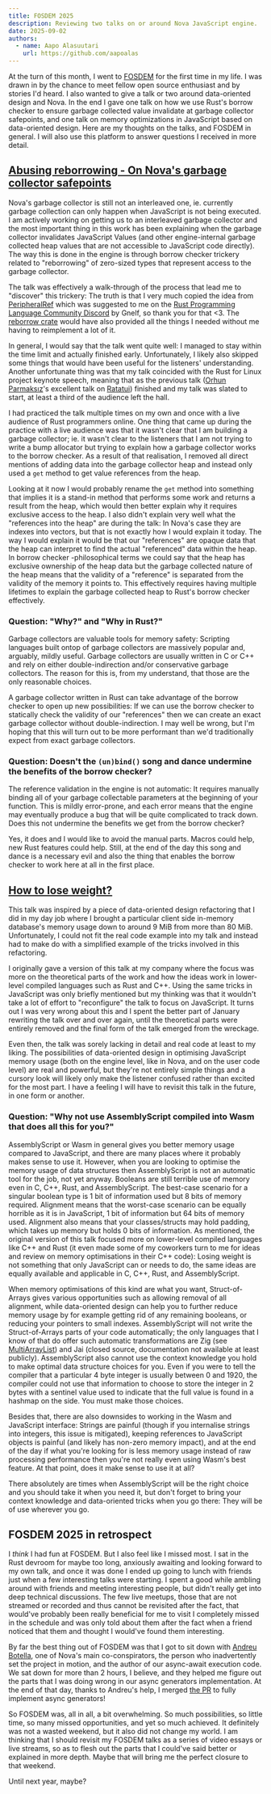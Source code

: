 ```yaml
---
title: FOSDEM 2025
description: Reviewing two talks on or around Nova JavaScript engine.
date: 2025-09-02
authors:
  - name: Aapo Alasuutari
    url: https://github.com/aapoalas
---
```


At the turn of this month, I went to [FOSDEM](https://fosdem.org/2025/) for the
first time in my life. I was drawn in by the chance to meet fellow open source
enthusiast and by stories I'd heard. I also wanted to give a talk or two around
data-oriented design and Nova. In the end I gave one talk on how we use Rust's
borrow checker to ensure garbage collected value invalidate at garbage collector
safepoints, and one talk on memory optimizations in JavaScript based on
data-oriented design. Here are my thoughts on the talks, and FOSDEM in general.
I will also use this platform to answer questions I received in more detail.

## [Abusing reborrowing - On Nova's garbage collector safepoints](https://fosdem.org/2025/schedule/event/fosdem-2025-4391-how-to-lose-weight-optimising-memory-usage-in-javascript-and-beyond/)

Nova's garbage collector is still not an interleaved one, ie. currently garbage
collection can only happen when JavaScript is not being executed. I am actively
working on getting us to an interleaved garbage collector and the most important
thing in this work has been explaining when the garbage collector invalidates
JavaScript Values (and other engine-internal garbage collected heap values that
are not accessible to JavaScript code directly). The way this is done in the
engine is through borrow checker trickery related to "reborrowing" of zero-sized
types that represent access to the garbage collector.

The talk was effectively a walk-through of the process that lead me to
"discover" this trickery: The truth is that I very much copied the idea from
[PeripheralRef](https://docs.rs/esp32h2-hal/latest/esp32h2_hal/peripheral/struct.PeripheralRef.html)
which was suggested to me on the
[Rust Programming Language Community Discord](https://discord.gg/rust-lang-community)
by Gnelf, so thank you for that <3. The
[reborrow crate](https://docs.rs/reborrow/latest/reborrow/) would have also
provided all the things I needed without me having to reimplement a lot of it.

In general, I would say that the talk went quite well: I managed to stay within
the time limit and actually finished early. Unfortunately, I likely also skipped
some things that would have been useful for the listeners' understanding.
Another unfortunate thing was that my talk coincided with the Rust for Linux
project keynote speech, meaning that as the previous talk
([Orhun Parmaksız](https://fosdem.org/2025/schedule/event/fosdem-2025-5496-bringing-terminal-aesthetics-to-the-web-with-rust-and-vice-versa-/)'s
excellent talk on [Ratatui](https://ratatui.rs/)) finished and my talk was
slated to start, at least a third of the audience left the hall.

I had practiced the talk multiple times on my own and once with a live audience
of Rust programmers online. One thing that came up during the practice with a
live audience was that it wasn't clear that I am building a garbage collector;
ie. it wasn't clear to the listeners that I am not trying to write a bump
allocator but trying to explain how a garbage collector works to the borrow
checker. As a result of that realisation, I removed all direct mentions of
adding data into the garbage collector heap and instead only used a `get` method
to get value references from the heap.

Looking at it now I would probably rename the `get` method into something that
implies it is a stand-in method that performs some work and returns a result
from the heap, which would then better explain why it requires exclusive access
to the heap. I also didn't explain very well what the "references into the heap"
are during the talk: In Nova's case they are indexes into vectors, but that is
not exactly how I would explain it today. The way I would explain it would be
that our "references" are opaque data that the heap can interpret to find the
actual "referenced" data within the heap. In borrow checker -philosophical terms
we could say that the heap has exclusive ownership of the heap data but the
garbage collected nature of the heap means that the validity of a "reference" is
separated from the validity of the memory it points to. This effectively
requires having multiple lifetimes to explain the garbage collected heap to
Rust's borrow checker effectively.

### Question: "Why?" and "Why in Rust?"

Garbage collectors are valuable tools for memory safety: Scripting languages
built ontop of garbage collectors are massively popular and, arguably, mildly
useful. Garbage collectors are usually written in C or C++ and rely on either
double-indirection and/or conservative garbage collectors. The reason for this
is, from my understand, that those are the only reasonable choices.

A garbage collector written in Rust can take advantage of the borrow checker to
open up new possibilities: If we can use the borrow checker to statically check
the validity of our "references" then we can create an exact garbage collector
without double-indirection. I may well be wrong, but I'm hoping that this will
turn out to be more performant than we'd traditionally expect from exact garbage
collectors.

### Question: Doesn't the `(un)bind()` song and dance undermine the benefits of the borrow checker?

The reference validation in the engine is not automatic: It requires manually
binding all of your garbage collectable parameters at the beginning of your
function. This is mildly error-prone, and each error means that the engine may
eventually produce a bug that will be quite complicated to track down. Does this
not undermine the benefits we get from the borrow checker?

Yes, it does and I would like to avoid the manual parts. Macros could help, new
Rust features could help. Still, at the end of the day this song and dance is a
necessary evil and also the thing that enables the borrow checker to work here
at all in the first place.

## [How to lose weight?](https://fosdem.org/2025/schedule/event/fosdem-2025-4391-how-to-lose-weight-optimising-memory-usage-in-javascript-and-beyond/)

This talk was inspired by a piece of data-oriented design refactoring that I did
in my day job where I brought a particular client side in-memory database's
memory usage down to around 9 MiB from more than 80 MiB. Unfortunately, I could
not fit the real code example into my talk and instead had to make do with a
simplified example of the tricks involved in this refactoring.

I originally gave a version of this talk at my company where the focus was more
on the theoretical parts of the work and how the ideas work in lower-level
compiled languages such as Rust and C++. Using the same tricks in JavaScript was
only briefly mentioned but my thinking was that it wouldn't take a lot of effort
to "reconfigure" the talk to focus on JavaScript. It turns out I was very wrong
about this and I spent the better part of January rewriting the talk over and
over again, until the theoretical parts were entirely removed and the final form
of the talk emerged from the wreckage.

Even then, the talk was sorely lacking in detail and real code at least to my
liking. The possibilities of data-oriented design in optimising JavaScript
memory usage (both on the engine level, like in Nova, and on the user code
level) are real and powerful, but they're not entirely simple things and a
cursory look will likely only make the listener confused rather than excited for
the most part. I have a feeling I will have to revisit this talk in the future,
in one form or another.

### Question: "Why not use AssemblyScript compiled into Wasm that does all this for you?"

AssemblyScript or Wasm in general gives you better memory usage compared to
JavaScript, and there are many places where it probably makes sense to use it.
However, when you are looking to optimise the memory usage of data structures
then AssemblyScript is not an automatic tool for the job, not yet anyway.
Booleans are still terrible use of memory even in C, C++, Rust, and
AssemblyScript. The best-case scenario for a singular boolean type is 1 bit of
information used but 8 bits of memory required. Alignment means that the
worst-case scenario can be equally horrible as it is in JavaScript, 1 bit of
information but 64 bits of memory used. Alignment also means that your
classes/structs may hold padding, which takes up memory but holds 0 bits of
information. As mentioned, the original version of this talk focused more on
lower-level compiled languages like C++ and Rust (it even made some of my
coworkers turn to me for ideas and review on memory optimisations in their C++
code): Losing weight is not something that only JavaScript can or needs to do,
the same ideas are equally available and applicable in C, C++, Rust, and
AssemblyScript.

When memory optimisations of this kind are what you want, Struct-of-Arrays gives
various opportunities such as allowing removal of all alignment, while
data-oriented design can help you to further reduce memory usage by for example
getting rid of any remaining booleans, or reducing your pointers to small
indexes. AssemblyScript will not write the Struct-of-Arrays parts of your code
automatically; the only languages that I know of that do offer such automatic
transformations are Zig (see
[MultiArrayList](https://ziglang.org/documentation/0.8.0/std/#std;MultiArrayList))
and Jai (closed source, documentation not available at least publicly).
AssemblyScript also cannot use the context knowledge you hold to make optimal
data structure choices for you. Even if you were to tell the compiler that a
particular 4 byte integer is usually between 0 and 1920, the compiler could not
use that information to choose to store the integer in 2 bytes with a sentinel
value used to indicate that the full value is found in a hashmap on the side.
You must make those choices.

Besides that, there are also downsides to working in the Wasm and JavaScript
interface: Strings are painful (though if you internalise strings into integers,
this issue is mitigated), keeping references to JavaScript objects is painful
(and likely has non-zero memory impact), and at the end of the day if what
you're looking for is less memory usage instead of raw processing performance
then you're not really even using Wasm's best feature. At that point, does it
make sense to use it at all?

There absolutely are times when AssemblyScript will be the right choice and you
should take it when you need it, but don't forget to bring your context
knowledge and data-oriented tricks when you go there: They will be of use
wherever you go.

## FOSDEM 2025 in retrospect

I _think_ I had fun at FOSDEM. But I also feel like I missed most. I sat in the
Rust devroom for maybe too long, anxiously awaiting and looking forward to my
own talk, and once it was done I ended up going to lunch with friends just when
a few interesting talks were starting. I spent a good while ambling around with
friends and meeting interesting people, but didn't really get into deep
technical discussions. The few live meetups, those that are not streamed or
recorded and thus cannot be revisited after the fact, that would've probably
been really beneficial for me to visit I completely missed in the schedule and
was only told about them after the fact when a friend noticed that them and
thought I would've found them interesting.

By far the best thing out of FOSDEM was that I got to sit down with
[Andreu Botella](https://github.com/andreubotella), one of Nova's main
co-conspirators, the person who inadvertently set the project in motion, and the
author of our async-await execution code. We sat down for more than 2 hours, I
believe, and they helped me figure out the parts that I was doing wrong in our
async generators implementation. At the end of that day, thanks to Andreu's
help, I merged [the PR](https://github.com/trynova/nova/pull/520) to fully
implement async generators!

So FOSDEM was, all in all, a bit overwhelming. So much possibilities, so little
time, so many missed opportunities, and yet so much achieved. It definitely was
not a wasted weekend, but it also did not change my world. I am thinking that I
should revisit my FOSDEM talks as a series of video essays or live streams, so
as to flesh out the parts that I could've said better or explained in more
depth. Maybe that will bring me the perfect closure to that weekend.

Until next year, maybe?
